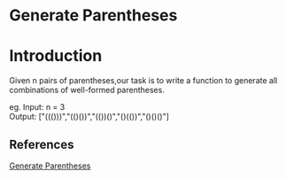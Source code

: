 # Generate Parentheses

# Introduction
Given n pairs of parentheses,our task is to write a function to generate all combinations of well-formed parentheses.

eg.
Input: n = 3 <br/>
Output: ["((()))","(()())","(())()","()(())","()()()"]

## References
[Generate Parentheses](https://leetcode.com/problems/generate-parentheses/)
